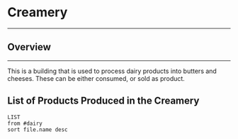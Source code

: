 # Creamery
---

## Overview
---
This is a building that is used to process dairy products into butters and cheeses. These can be either consumed, or sold as product.


## List of Products Produced in the Creamery
```dataview
LIST 
from #dairy
sort file.name desc
```